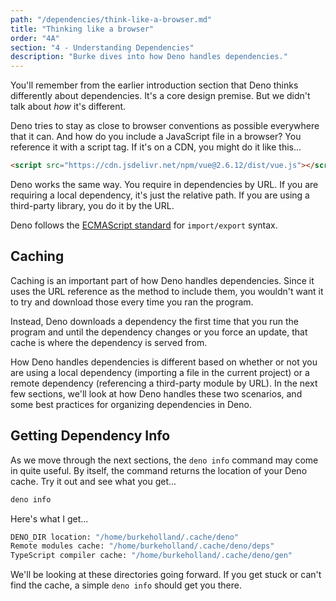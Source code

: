 ```yaml
---
path: "/dependencies/think-like-a-browser.md"
title: "Thinking like a browser"
order: "4A"
section: "4 - Understanding Dependencies"
description: "Burke dives into how Deno handles dependencies."
---
```


You'll remember from the earlier introduction section that Deno thinks differently about dependencies. It's a core design premise. But we didn't talk about _how_ it's different.

Deno tries to stay as close to browser conventions as possible everywhere that it can. And how do you include a JavaScript file in a browser? You reference it with a script tag. If it's on a CDN, you might do it like this...

```html
<script src="https://cdn.jsdelivr.net/npm/vue@2.6.12/dist/vue.js"></script>
```

Deno works the same way. You require in dependencies by URL. If you are requiring a local dependency, it's just the relative path. If you are using a third-party library, you do it by the URL.

Deno follows the [ECMAScript standard](https://developer.mozilla.org/en-US/docs/Web/JavaScript/Reference/Statements/export) for `import/export` syntax.

## Caching

Caching is an important part of how Deno handles dependencies. Since it uses the URL reference as the method to include them, you wouldn't want it to try and download those every time you ran the program.

Instead, Deno downloads a dependency the first time that you run the program and until the dependency changes or you force an update, that cache is where the dependency is served from.

How Deno handles dependencies is different based on whether or not you are using a local dependency (importing a file in the current project) or a remote dependency (referencing a third-party module by URL). In the next few sections, we'll look at how Deno handles these two scenarios, and some best practices for organizing dependencies in Deno.

## Getting Dependency Info

As we move through the next sections, the `deno info` command may come in quite useful. By itself, the command returns the location of your Deno cache. Try it out and see what you get...

```bash
deno info
```

Here's what I get...

```bash
DENO_DIR location: "/home/burkeholland/.cache/deno"
Remote modules cache: "/home/burkeholland/.cache/deno/deps"
TypeScript compiler cache: "/home/burkeholland/.cache/deno/gen"
```

We'll be looking at these directories going forward. If you get stuck or can't find the cache, a simple `deno info` should get you there.
